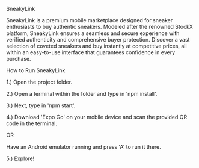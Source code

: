 SneakyLink

SneakyLink is a premium mobile marketplace designed for sneaker enthusiasts to buy authentic sneakers. Modeled after the renowned StockX platform, SneakyLink ensures a seamless and secure experience with verified authenticity and comprehensive buyer protection. Discover a vast selection of coveted sneakers and buy instantly at competitive prices, all within an easy-to-use interface that guarantees confidence in every purchase.


How to Run SneakyLink 

1.) Open the project folder.

2.) Open a terminal within the folder and type in 'npm install'.

3.) Next, type in 'npm start'.

4.) Download 'Expo Go' on your mobile device and scan the provided QR code in the terminal.

OR

Have an Android emulator running and press 'A' to run it there.

5.) Explore!
